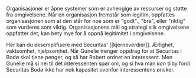 Organisasjoner er åpne systemer som er avhengige av ressurser og støtte fra omgivelsene. Når en organisasjon fremstår som legitim, oppfattes organisasjonen som at den står for noe som er "godt"., "bra", eller "riktig" som vurderes som viktig. Organisasjonens mål og strategi slik omgivelsene oppfatter det, kan bety mye for å oppnå legitimitet i omgivelsene. 

Her kan du eksemplifisere med Securitas' [[kjerneverdier]]. Ærlighet, vaktsomhet, hjelpsomhet. Når Gunelie trenger oppdrag for at Securitas i Bodø skal tjene penger, og så har Robert ordnet en interessent. Men Gunelie må si nei til det interessenten spør om, og si hva man *kan* tilby fordi Securitas Bodø ikke har nok kapasitet ovenfor interessentens ønsker. 